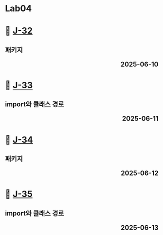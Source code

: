 # Lab04

# 📖 [J-32](./J_32.md)
**패키지** <p align='right'>2025-06-10</p>
---
# 📖 [J-33](./J_33.md)
**import와 클래스 경로** <p align='right'>2025-06-11</p>
---
# 📖 [J-34](./J_34.md)
**패키지** <p align='right'>2025-06-12</p>
---
# 📖 [J-35](./J_35.md)
**import와 클래스 경로** <p align='right'>2025-06-13</p>
---
